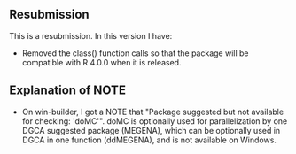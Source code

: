 ## Resubmission
This is a resubmission. In this version I have:

* Removed the class() function calls so that the package will be compatible with R 4.0.0 when it is released. 

## Explanation of NOTE
* On win-builder, I got a NOTE that "Package suggested but not available for checking: 'doMC'". doMC is optionally used for parallelization by one DGCA suggested package (MEGENA), which can be optionally used in DGCA in one function (ddMEGENA), and is not available on Windows.
